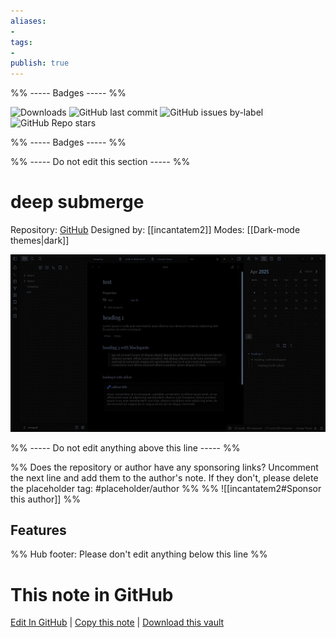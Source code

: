 ```yaml
---
aliases:
- 
tags: 
- 
publish: true
---
```


%% ----- Badges ----- %%

![Downloads](https://img.shields.io/badge/downloads-1069-573E7A?style=for-the-badge&logo=)
![GitHub last commit](https://img.shields.io/github/last-commit/incantatem2/Obsidian-deep-submerge?color=573E7A&label=last%20update&logo=github&style=for-the-badge)
![GitHub issues by-label](https://img.shields.io/github/issues/incantatem2/Obsidian-deep-submerge/help%20wanted?color=573E7A&logo=github&style=for-the-badge) 
![GitHub Repo stars](https://img.shields.io/github/stars/incantatem2/Obsidian-deep-submerge?color=573E7A&logo=github&style=for-the-badge)

%% ----- Badges ----- %%

%% ----- Do not edit this section ----- %%

# deep submerge

Repository: [GitHub](https://github.com/incantatem2/Obsidian-deep-submerge)
Designed by: [[incantatem2]]
Modes: [[Dark-mode themes|dark]]



![screenshot](https://github.com/incantatem2/Obsidian-deep-submerge/raw/HEAD/images/deep-submerge-thumbnail.jpg)

%% ----- Do not edit anything above this line ----- %% 

%% Does the repository or author have any sponsoring links? Uncomment the next line and add them to the author's note. If they don't, please delete the placeholder tag: #placeholder/author %%
%% ![[incantatem2#Sponsor this author]] %%


## Features



%% Hub footer: Please don't edit anything below this line %%

# This note in GitHub

<span class="git-footer">[Edit In GitHub](https://github.dev/obsidian-community/obsidian-hub/blob/main/02%20-%20Community%20Expansions/02.05%20All%20Community%20Expansions/Themes/deep%20submerge.md "git-hub-edit-note") | [Copy this note](https://raw.githubusercontent.com/obsidian-community/obsidian-hub/main/02%20-%20Community%20Expansions/02.05%20All%20Community%20Expansions/Themes/deep%20submerge.md "git-hub-copy-note") | [Download this vault](https://github.com/obsidian-community/obsidian-hub/archive/refs/heads/main.zip "git-hub-download-vault") </span>
